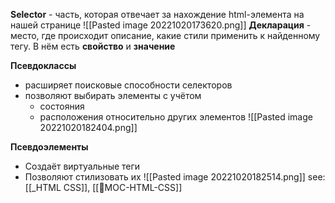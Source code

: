 **Selector** - часть, которая отвечает за нахождение html-элемента на нашей странице
![[Pasted image 20221020173620.png]]
**Декларация** - место, где происходит описание, какие стили применить к найденному тегу. В нём есть **свойство** и **значение**


**Псевдоклассы** 
- расширяет поисковые способности селекторов
- позволяют выбирать элементы с учётом
	- состояния
	- расположения относительно других элементов
![[Pasted image 20221020182404.png]]

**Псевдоэлементы**
- Создаёт виртуальные теги
- Позволяют стилизовать их
![[Pasted image 20221020182514.png]]
see: [[_HTML CSS]], [[📙MOC-HTML-CSS]]